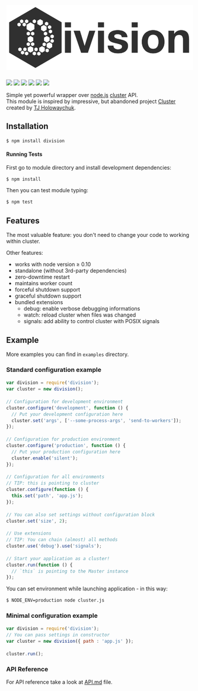 ![division](https://github.com/codename-/division/raw/master/content/logo.png)
========

[![](https://img.shields.io/travis/codename-/division.svg?style=flat-square)](https://travis-ci.org/codename-/division) [![](https://img.shields.io/coveralls/codename-/division.svg?style=flat-square)](https://coveralls.io/r/codename-/division) ![](https://img.shields.io/node/v/division.svg?style=flat-square) [ ![](https://img.shields.io/npm/v/division.svg?style=flat-square)](https://npmjs.org/package/division) ![](https://img.shields.io/badge/license-MIT-green.svg?style=flat-square) ![](https://img.shields.io/npm/dm/division.svg?style=flat-square)

Simple yet powerful wrapper over [node.js](http://nodejs.org/) [cluster](http://nodejs.org/api/cluster.html) API.<br>
This module is inspired by impressive, but abandoned project [Cluster](https://github.com/LearnBoost/cluster) created by [TJ Holowaychuk](https://github.com/tj).

## Installation

```bash
$ npm install division
```
#### Running Tests

First go to module directory and install development dependencies:

```bash
$ npm install
```

Then you can test module typing:

```bash
$ npm test
```

## Features

The most valuable feature: you don't need to change your code to working within cluster.

Other features:

  * works with node version ≥ 0.10
  * standalone (without 3rd-party dependencies)
  * zero-downtime restart
  * maintains worker count
  * forceful shutdown support
  * graceful shutdown support
  * bundled extensions
    * debug: enable verbose debugging informations
    * watch: reload cluster when files was changed
    * signals: add ability to control cluster with POSIX signals

## Example

More examples you can find in `examples` directory.

### Standard configuration example

```javascript
var division = require('division');
var cluster = new division();

// Configuration for development environment
cluster.configure('development', function () {
  // Put your development configuration here
  cluster.set('args', ['--some-process-args', 'send-to-workers']);
});

// Configuration for production environment
cluster.configure('production', function () {
  // Put your production configuration here
  cluster.enable('silent');
});

// Configuration for all environments
// TIP: this is pointing to cluster
cluster.configure(function () {
  this.set('path', 'app.js');
});

// You can also set settings without configuration block
cluster.set('size', 2);

// Use extensions
// TIP: You can chain (almost) all methods
cluster.use('debug').use('signals');

// Start your application as a cluster!
cluster.run(function () {
  // `this` is pointing to the Master instance
});
```

You can set environment while launching application - in this way:

```bash
$ NODE_ENV=production node cluster.js
```

### Minimal configuration example

```javascript
var division = require('division');
// You can pass settings in constructor
var cluster = new division({ path : 'app.js' });

cluster.run();
```

### API Reference

For API reference take a look at [API.md](https://github.com/codename-/division/blob/master/API.md) file.

